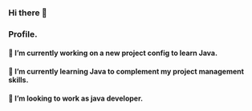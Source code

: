 ### Hi there 👋

### Profile.

#### 🔭 I’m currently working on a new project config to learn Java.
#### 🌱 I’m currently learning Java to complement my project management skills.
#### 👯 I’m looking to work as java developer.
